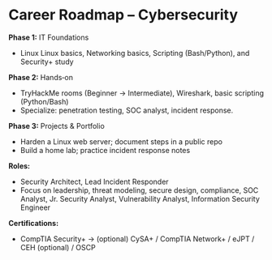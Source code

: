 # Career Roadmap – Cybersecurity

**Phase 1:** IT Foundations  
- Linux Linux basics, Networking basics, Scripting (Bash/Python), and Security+ study

**Phase 2:** Hands‑on  
- TryHackMe rooms (Beginner → Intermediate), Wireshark, basic scripting (Python/Bash)
- Specialize: penetration testing, SOC analyst, incident response.

**Phase 3:** Projects & Portfolio  
- Harden a Linux web server; document steps in a public repo
- Build a home lab; practice incident response notes

**Roles:**   
- Security Architect, Lead Incident Responder
- Focus on leadership, threat modeling, secure design, compliance, SOC Analyst, Jr. Security Analyst, Vulnerability Analyst, Information Security Engineer

**Certifications:** 
- CompTIA Security+ → (optional) CySA+ / CompTIA Network+ / eJPT  / CEH (optional) / OSCP

